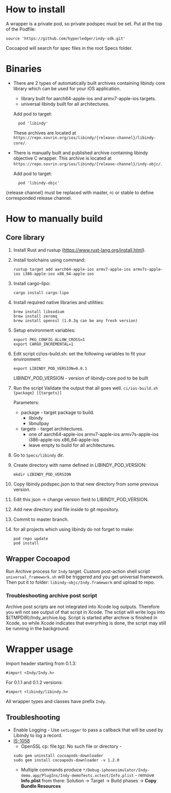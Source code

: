 # How to install
A wrapper is a private pod, so private podspec must be set. Put at the top of the Podfile: 
    
    source 'https://github.com/hyperledger/indy-sdk.git'
    
Cocoapod will search for spec files in the root Specs folder.
           
# Binaries

* There are 2 types of automatically built archives containing libindy core library which can be used for your iOS application.
    * library built for aarch64-apple-ios and armv7-apple-ios targets.
    * universal libindy built for all architectures.
    
    Add pod to target:
    
        pod 'libindy'
       
    These archives are located at `https://repo.sovrin.org/ios/libindy/{release-channel}/libindy-core/`.
    
* There is manually built and published archive containing libindy objective C wrapper.
   This archive is located at `https://repo.sovrin.org/ios/libindy/{release-channel}/indy-objc/`.

    Add pod to target:
        
        pod 'libindy-objc'    
  
{release channel} must be replaced with master, rc or stable to define corresponded release channel.

# How to manually build

## Core library

1. Install Rust and rustup (https://www.rust-lang.org/install.html).
1. Install toolchains using command:

   ```
   rustup target add aarch64-apple-ios armv7-apple-ios armv7s-apple-ios i386-apple-ios x86_64-apple-ios
   ```
1. Install cargo-lipo:
   
   ```
   cargo install cargo-lipo
   ```
1. Install required native libraries and utilities:
   
   ```
   brew install libsodium
   brew install zeromq
   brew install openssl (1.0.2q can be any fresh version)
   ```
1. Setup environment variables:
   
   ```
   export PKG_CONFIG_ALLOW_CROSS=1
   export CARGO_INCREMENTAL=1
   ```
1. Edit script ci/ios-build.sh: set the following variables to fit your environment:
   
   ```
   export LIBINDY_POD_VERSION=0.0.1
   ```
   LIBINDY_POD_VERSION - version of libindy-core pod to be built
1. Run the script Validate the output that all goes well. 
  `ci/ios-build.sh {package} [{targets}]`
   
   Parameters:
   * package - target package to build.
        * libindy
        * libnullpay
   * targets - target architectures.
        * one of aarch64-apple-ios armv7-apple-ios armv7s-apple-ios i386-apple-ios x86_64-apple-ios
        * leave empty to build for all architectures.
1. Go to `Specs/libindy` dir.
1. Create directory with name defined in LIBINDY_POD_VERSION:
   
   ```
   mkdir LIBINDY_POD_VERSION
   ```
1. Copy libindy.podspec.json to that new directory from some previous version.
1. Edit this json -> change version field to LIBINDY_POD_VERSION.
1. Add new directory and file inside to git repository.
1. Commit to master branch.
1. for all projects which using libindy do not forget to make:

   ```
   pod repo update
   pod install
   ```
   
   
## Wrapper Cocoapod

Run Archive process for `Indy` target. Custom post-action shell script `universal_framework.sh` will be triggered and you get universal framework. Then put it to folder: `libindy-objc/Indy.framework` and upload to repo.

### Troubleshooting archive post script

Archive post scripts are not integrated into Xcode log outputs. Therefore you will not see output of that script in Xcode. The sctipt will write logs into ${TMPDIR}/Indy_archive.log. 
Script is started after archive is finished in Xcode, so while Xcode indicates that everyrhing is done, the script may still be running in the background. 

# Wrapper usage 

Import header starting from 0.1.3:

```
#import <Indy/Indy.h> 
```
For 0.1.1 and 0.1.2 versions:

```
#import <libindy/libindy.h>
```

All wrapper types and classes have prefix `Indy`.

## Troubleshooting
* Enable Logging - Use `setLogger` to pass a callback that will be used by Libindy to log a record.
* [IS-1058](https://jira.hyperledger.org/browse/IS-1058) 
    * OpenSSL cp: file.tgz: No such file or directory - 
    ```
    sudo gem uninstall cocoapods-downloader
    sudo gem install cocoapods-downloader -v 1.2.0
    ```
    * Multiple commands produce `*/Debug-iphonesimulator/Indy-demo.app/PlugIns/Indy-demoTests.xctest/Info.plist` - remove **Info.plist** from there: Solution -> Target -> Build phases -> **Copy Bundle Resources** 